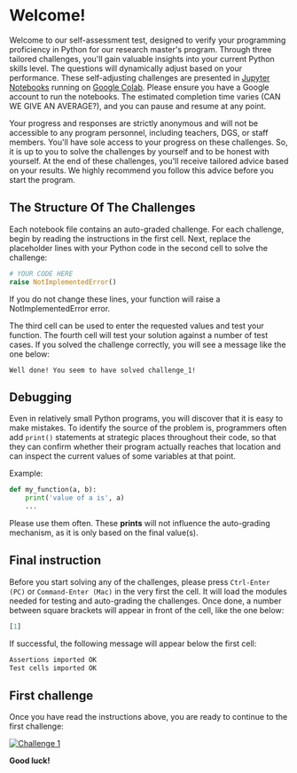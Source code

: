 # Welcome!

Welcome to our self-assessment test, designed to verify your programming proficiency in Python for our research master's program. Through three tailored challenges, you'll gain valuable insights into your current Python skills level. The questions will dynamically adjust based on your performance.
These self-adjusting challenges are presented in [Jupyter Notebooks](https://jupyter.org) running on [Google Colab](https://colab.research.google.com/). Please ensure you have a Google account to run the notebooks. 
The estimated completion time varies (CAN WE GIVE AN AVERAGE?), and you can pause and resume at any point. 

Your progress and responses are strictly anonymous and will not be accessible to any program personnel, including teachers, DGS, or staff members. You'll have sole access to your progress on these challenges. So, it is up to you to solve the challenges by yourself and to be honest with yourself. At the end of these challenges, you'll receive tailored advice based on your results. We highly recommend you follow this advice before you start the program. 

## The Structure Of The Challenges
Each notebook file contains an auto-graded challenge. For each challenge, begin by reading the instructions in the first cell. Next, replace the placeholder lines with your Python code in the second cell to solve the challenge:
```python
# YOUR CODE HERE
raise NotImplementedError()
```
If you do not change these lines, your function will raise a NotImplementedError error.

The third cell can be used to enter the requested values and test your function. The fourth cell will test your solution against a number of test cases. If you solved the challenge correctly, you will see a message like the one below:
```
Well done! You seem to have solved challenge_1!
```

## Debugging
Even in relatively small Python programs, you will discover that it is easy to make mistakes. To identify the source of the problem is, programmers often add `print()` statements at strategic places throughout their code, so that they can confirm whether their program actually reaches that location and can inspect the current values of some variables at that point.

Example:
```python
def my_function(a, b):
    print('value of a is', a)
    ...
```

Please use them often. These **prints** will not influence the auto-grading mechanism, as it is only based on the final value(s).

## Final instruction

Before you start solving any of the challenges, please press `Ctrl-Enter (PC)` or `Command-Enter (Mac)` in the very first the cell. It will load the modules needed for testing and auto-grading the challenges. Once done, a number between square brackets will appear in front of the cell, like the one below:
```python
[1]
```
If successful, the following message will appear below the first cell:
```python
Assertions imported OK
Test cells imported OK
```

## First challenge

Once you have read the instructions above, you are ready to continue to the first challenge:

<a href="https://colab.research.google.com/github/jjengelberts/precourse-test/blob/main/Challenge1.ipynb" target="_parent"><img src="https://colab.research.google.com/assets/colab-badge.svg" alt="Challenge 1"/></a>

**Good luck!**
